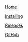 [Home](index.html)

[Installing](installation.html)

[Releases](https://github.com/pizlonator/fil-c/releases)

[GitHub](https://github.com/pizlonator/fil-c/)

